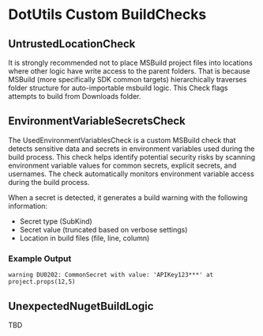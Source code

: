 # DotUtils Custom BuildChecks

## UntrustedLocationCheck
It is strongly recommended not to place MSBuild project files into locations where other logic have write access to the parent folders.
That is because MSBuild (more specifically SDK common targets) hierarchically traverses folder structure for auto-importable msbuild logic.
This Check flags attempts to build from Downloads folder.

## EnvironmentVariableSecretsCheck
The UsedEnvironmentVariablesCheck is a custom MSBuild check that detects sensitive data and secrets in environment variables used during the build process. This check helps identify potential security risks by scanning environment variable values for common secrets, explicit secrets, and usernames.
The check automatically monitors environment variable access during the build process. 

When a secret is detected, it generates a build warning with the following information:
- Secret type (SubKind)
- Secret value (truncated based on verbose settings)
- Location in build files (file, line, column)

### Example Output
`warning DU0202: CommonSecret with value: 'APIKey123***' at project.props(12,5)`

## UnexpectedNugetBuildLogic
TBD
